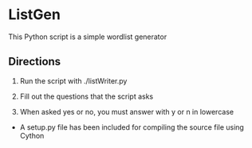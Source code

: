 ListGen
=======

This Python script is a simple wordlist generator

Directions
----------

1) Run the script with ./listWriter.py

2) Fill out the questions that the script asks

3) When asked yes or no, you must answer with y or n in lowercase

* A setup.py file has been included for compiling the source file using Cython
